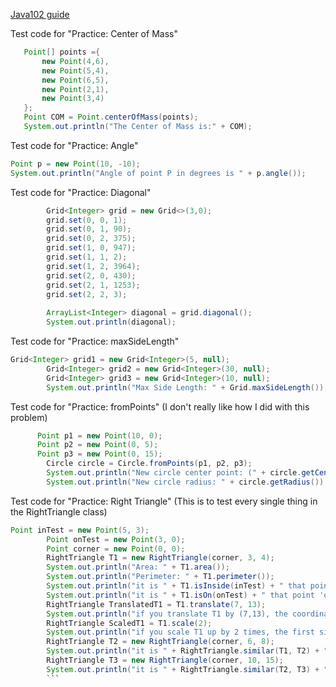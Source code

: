 [Java102 guide](https://github.com/SciBorgs/SciGuides/blob/f069b159a43422559d9ee1573da3498aaebf370f/projects/intro-to-programming/java102)

Test code for "Practice: Center of Mass"
 ```java
    Point[] points ={
        new Point(4,6),
        new Point(5,4),
        new Point(6,5),
        new Point(2,1),
        new Point(3,4)
    };
    Point COM = Point.centerOfMass(points);
    System.out.println("The Center of Mass is:" + COM);
```
Test code for "Practice: Angle"
```java
Point p = new Point(10, -10);
System.out.println("Angle of point P in degrees is " + p.angle());
```
Test code for "Practice: Diagonal"
```java
        Grid<Integer> grid = new Grid<>(3,0);
        grid.set(0, 0, 1);
        grid.set(0, 1, 90);
        grid.set(0, 2, 375); 
        grid.set(1, 0, 947);
        grid.set(1, 1, 2);
        grid.set(1, 2, 3964);
        grid.set(2, 0, 430);
        grid.set(2, 1, 1253);
        grid.set(2, 2, 3);
        
        ArrayList<Integer> diagonal = grid.diagonal();
        System.out.println(diagonal);  
```
Test code for "Practice: maxSideLength"
```java
Grid<Integer> grid1 = new Grid<Integer>(5, null);
        Grid<Integer> grid2 = new Grid<Integer>(30, null);
        Grid<Integer> grid3 = new Grid<Integer>(10, null);
        System.out.println("Max Side Length: " + Grid.maxSideLength());
```
Test code for "Practice: fromPoints" (I don't really like how I did with this problem)
```java
      Point p1 = new Point(10, 0);
      Point p2 = new Point(0, 5);
      Point p3 = new Point(0, 15);
        Circle circle = Circle.fromPoints(p1, p2, p3);
        System.out.println("New circle center point: (" + circle.getCenter().getX() + ", " + circle.getCenter().getY() + ")");
        System.out.println("New circle radius: " + circle.getRadius());

```
Test code for "Practice: Right Triangle" (This is to test every single thing in the RightTriangle class)
```java
Point inTest = new Point(5, 3);
        Point onTest = new Point(3, 0);
        Point corner = new Point(0, 0);
        RightTriangle T1 = new RightTriangle(corner, 3, 4);
        System.out.println("Area: " + T1.area());
        System.out.println("Perimeter: " + T1.perimeter());
        System.out.println("it is " + T1.isInside(inTest) + " that point 'inTest' is inside of T1");
        System.out.println("it is " + T1.isOn(onTest) + " that point 'onTest' is on the perimeter of T1");
        RightTriangle TranslatedT1 = T1.translate(7, 13);
        System.out.println("if you translate T1 by (7,13), the coordinates of its corner will be: (" + TranslatedT1.corner.x + ", " + TranslatedT1.corner.y + ")");
        RightTriangle ScaledT1 = T1.scale(2);
        System.out.println("if you scale T1 up by 2 times, the first side length will be " + ScaledT1.sideLength1 + ", and its second side length will be " + ScaledT1.sideLength2);
        RightTriangle T2 = new RightTriangle(corner, 6, 8);
        System.out.println("it is " + RightTriangle.similar(T1, T2) + " that T1 is similar to T2");
        RightTriangle T3 = new RightTriangle(corner, 10, 15);
        System.out.println("it is " + RightTriangle.similar(T2, T3) + " that T2 is similar to T3");
        ```

